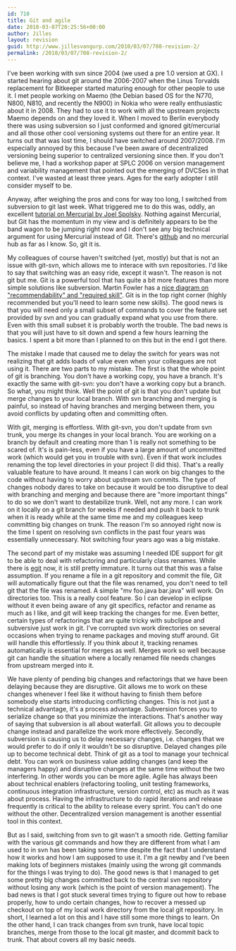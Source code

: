 ```yaml
---
id: 710
title: Git and agile
date: 2010-03-07T20:25:56+00:00
author: Jilles
layout: revision
guid: http://www.jillesvangurp.com/2010/03/07/708-revision-2/
permalink: /2010/03/07/708-revision-2/
---
```

I've been working with svn since 2004 (we used a pre  1.0 version at GX). I started hearing about git around the 2006-2007 when the Linus Torvalds replacement for Bitkeeper started maturing enough for other people to use it. I met people working on Maemo (the Debian based OS for the N770, N800, N810, and recently the N900) in Nokia who were really enthusiastic about it in 2008. They had to use it to work with all the upstream projects Maemo depends on and they loved it. When I moved to Berlin everybody there was using subversion so I just conformed and ignored git/mercurial and all those other cool versioning systems out there for an entire year. It turns out that was lost time, I should have switched around 2007/2008. I'm especially annoyed by this because I've been aware of decentralized versioning being superior to centralized versioning since then. If you don't believe me, I had a workshop paper at SPLC 2006 on version management and variability management that pointed out the emerging of DVCSes in that context. I've wasted at least three years. Ages for the early adopter I still consider myself to be.

Anyway, after weighing the pros and cons for way too long, I switched from subversion to git last week. What triggered me to do this was, oddly, an excellent <a href="http://hginit.com/00.html">tutorial on Mercurial by Joel Spolsky</a>. Nothing against Mercurial, but Git has the momentum in my view and is definitely appears to be the band wagon to be jumping right now and I don't see any big technical argument for using Mercurial instead of Git. There's <a href="http://github.com/">github</a> and no mercurial hub as far as I know. So, git it is.

My colleagues of course haven't switched (yet, mostly) but that is not an issue with git-svn, which allows me to interace with svn repositories. I'd like to say that switching was an easy ride, except it wasn't. The reason is not git but me.  Git is a powerful tool that has quite a bit more features than more simple solutions like subversion. Martin Fowler has a <a href="http://martinfowler.com/bliki/VersionControlTools.html">nice diagram on "recommendability" and "required skill"</a>. Git is in the top right corner (highly recommended but you'll need to learn some new skills). The good news is that you will need only a small subset of commands to cover the feature set provided by svn and you can gradually expand what you use from there. Even with this small subset it is probably worth the trouble. The bad news is that you will just have to sit down and spend a few hours learning the basics. I spent a bit more than I planned to on this but in the end I got there.

The mistake I made that caused me to delay the switch for years was not realizing that git adds loads of value even when your colleagues are not using it. There are two parts to my mistake. The first is that the whole point of git is branching. You don't have a working copy, you have a branch. It's exactly the same with git-svn: you don't have a working copy but a branch. So what, you might think. Well the point of git is that you don't update but merge changes to your local branch. With svn branching and merging is painful, so instead of having branches and merging between them, you avoid conflicts by updating often and committing often. 

With git, merging is effortless. With git-svn, you don't update from svn trunk, you merge its changes in your local branch. You are working on a branch by default and creating more than 1 is really not something to be scared of. It's is pain-less, even if you have a large amount of uncommitted work (which would get you in trouble with svn). Even if that work includes renaming the top level directories in your project (I did this). That's a really valuable feature to have around. It means I can work on big changes to the code without having to worry about upstream svn commits. The type of changes nobody dares to take on because it would be too disruptive to deal with branching and merging and because there are "more important things" to do so we don't want to destabilize trunk. Well, not any more. I can work on it locally  on a git branch for weeks if needed and push it back to trunk when it is ready while at the same time me and my colleagues keep committing big changes on trunk. The reason I'm so annoyed right now is the time I spent on resolving svn conflicts in the past four years was essentially unnecessary. Not switching four years ago was a big mistake.

The second part of my mistake was assuming I needed IDE support for git to be able to deal with refactoring and particularly class renames. While there is <a href="http://www.eclipse.org/egit/">egit</a> now, it is still pretty immature. It turns out that this was a false assumption. If you rename a file in a git repository and commit the file, Git will automatically figure out that the file was renamed, you don't need to tell git that the file was renamed. A simple "mv foo.java bar.java" will work. On directories too. This is a really cool feature. So I can develop in eclipse without it even being aware of any git specifics, refactor and rename as much as I like, and git will keep tracking the changes for me. Even better, certain types of refactorings that are quite tricky with subclipse and subversive just work in git. I've corrupted svn work directories on several occasions when trying to rename packages and moving stuff around. Git will handle this effortlessly. If you think about it, tracking renames automatically is essential for merges as well. Merges work so well because git can handle the situation where a locally renamed file needs changes from upstream merged into it. 

We have plenty of pending big changes and refactorings that we have been delaying because they are disruptive. Git allows me to work on these changes whenever I feel like it without having to finish them before somebody else starts introducing conflicting changes. This is not just a technical advantage, it's a process advantage. Subversion forces you to serialize change so that you minimize the interactions. That's another way of saying that subversion is all about waterfall. Git allows you to decouple change instead and parallelize the work more effectively. Secondly, subversion is causing us to delay necessary changes, i.e. changes that we would prefer to do if only it wouldn't be so disruptive. Delayed changes pile up to become technical debt. Think of git as a tool to manage your technical debt. You can work on business value adding changes (and keep the managers happy) and disruptive changes at the same time without the two interfering. In other words you can be more agile. Agile has always been about technical enablers (refactoring tooling, unit testing frameworks, continuous integration infrastructure, version control, etc) as much as it was about process. Having the infrastructure to do rapid iterations and release frequently is critical to the ability to release every sprint. You can't do one without the other. Decentralized version management is another essential tool in this context. 

But as I said, switching from svn to git wasn't a smooth ride. Getting familiar with the various git commands and how they are different from what I am used to in svn has been taking some time despite the fact that I understand how it works and how I am supposed to use it. I'm a git newby and I've been making lots of beginners mistakes (mainly using the wrong git commands for the things I was trying to do). The good news is that I managed to get some pretty big changes committed back to the central svn repository without losing any work (which is the point of version management). The bad news is that I got stuck several times trying to figure out how to rebase properly, how to undo certain changes, how to recover a messed up checkout on top of my local work directory from the local git repository. In short, I learned a lot on this and I have still some more things to learn. On the other hand, I can track changes from svn trunk, have local topic branches, merge from those to the local git master, and dcommit back to trunk. That about covers all my basic needs.